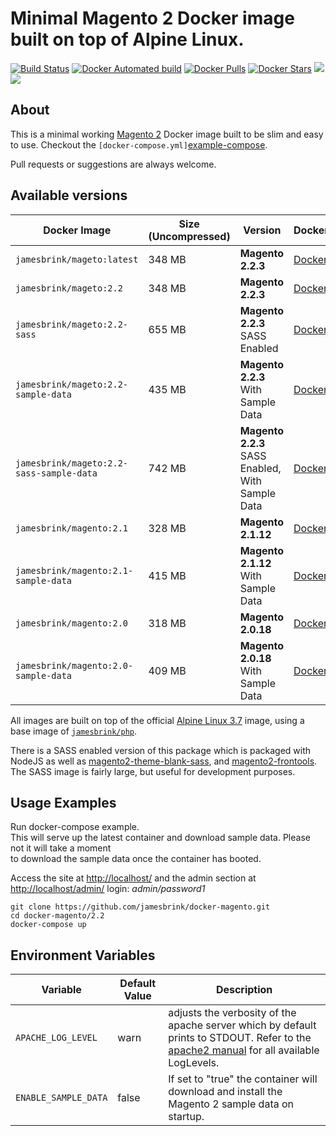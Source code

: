 # Minimal Magento 2 Docker image built on top of Alpine Linux.

[![Build Status](https://travis-ci.org/jamesbrink/docker-magento.svg?branch=master)](https://travis-ci.org/jamesbrink/docker-magento) [![Docker Automated build](https://img.shields.io/docker/automated/jamesbrink/magento.svg)](https://hub.docker.com/r/jamesbrink/magento/) [![Docker Pulls](https://img.shields.io/docker/pulls/jamesbrink/magento.svg)](https://hub.docker.com/r/jamesbrink/magento/) [![Docker Stars](https://img.shields.io/docker/stars/jamesbrink/magento.svg)](https://hub.docker.com/r/jamesbrink/magento/) [![](https://images.microbadger.com/badges/image/jamesbrink/magento.svg)](https://microbadger.com/images/jamesbrink/magento "Get your own image badge on microbadger.com") [![](https://images.microbadger.com/badges/version/jamesbrink/magento.svg)](https://microbadger.com/images/jamesbrink/magento "Get your own version badge on microbadger.com")

## About

This is a minimal working [Magento 2][magento 2] Docker image built to be slim and easy to use. Checkout the `[docker-compose.yml]`[example-compose].

Pull requests or suggestions are always welcome.


## Available versions

| Docker Image                             | Size (Uncompressed) | Version                                          | Dockerfile                                    |
| ---------------------------------------- | ------------------- | ------------------------------------------------ | --------------------------------------------- |
| `jamesbrink/mageto:latest`               | 348 MB              | **Magento 2.2.3**                                | [Dockerfile][latest/dockerfile]               |
| `jamesbrink/mageto:2.2`                  | 348 MB              | **Magento 2.2.3**                                | [Dockerfile][2.2/dockerfile]                  |
| `jamesbrink/mageto:2.2-sass`             | 655 MB              | **Magento 2.2.3** SASS Enabled                   | [Dockerfile][2.2-sass/dockerfile]             |
| `jamesbrink/mageto:2.2-sample-data`      | 435 MB              | **Magento 2.2.3** With Sample Data               | [Dockerfile][2.2-sample-data/dockerfile]      |
| `jamesbrink/mageto:2.2-sass-sample-data` | 742 MB              | **Magento 2.2.3** SASS Enabled, With Sample Data | [Dockerfile][2.2-sass-sample-data/dockerfile] |
| `jamesbrink/magento:2.1`                 | 328 MB              | **Magento 2.1.12**                               | [Dockerfile][2.1/dockerfile]                  |
| `jamesbrink/magento:2.1-sample-data`     | 415 MB              | **Magento 2.1.12** With Sample Data              | [Dockerfile][2.1-sample-data/dockerfile]      |
| `jamesbrink/magento:2.0`                 | 318 MB              | **Magento 2.0.18**                               | [Dockerfile][2.0/dockerfile]                  |
| `jamesbrink/magento:2.0-sample-data`     | 409 MB              | **Magento 2.0.18** With Sample Data              | [Dockerfile][2.0-sample-data/dockerfile]      |

All images are built on top of the official [Alpine Linux 3.7][alpine linux image] image, using a base image of [`jamesbrink/php`][jamesbrink/php].  

There is a SASS enabled version of this package which is packaged with NodeJS as well as [magento2-theme-blank-sass][snowdog-theme], and [magento2-frontools][snowdog-frontools]. The SASS image is fairly large, but useful for development purposes.


## Usage Examples

Run docker-compose example.  
This will serve up the latest container and download sample data. Please not it will take a moment  
to download the sample data once the container has booted.  

Access the site at <http://localhost/> and the admin section at <http://localhost/admin/> login: _admin/password1_   

```shell
git clone https://github.com/jamesbrink/docker-magento.git
cd docker-magento/2.2
docker-compose up
```

## Environment Variables


| Variable             | Default Value | Description                                                                                                                                               |
| -------------------- | ------------- | --------------------------------------------------------------------------------------------------------------------------------------------------------- |
| `APACHE_LOG_LEVEL`   | warn          | adjusts the verbosity of the apache server which by default prints to STDOUT. Refer to the [apache2 manual][apache2 manaual] for all available LogLevels. |
| `ENABLE_SAMPLE_DATA` | false         | If set to "true" the container will download and install the Magento 2 sample data on startup.                                                            |

[alpine linux image]: https://github.com/gliderlabs/docker-alpine
[latest/dockerfile]: https://github.com/jamesbrink/docker-magento/blob/master/latest/Dockerfile
[2.2/dockerfile]: https://github.com/jamesbrink/docker-magento/blob/master/2.2/Dockerfile
[2.2-sample-data/dockerfile]: https://github.com/jamesbrink/docker-magento/blob/master/2.2-sample-data/Dockerfile
[2.2-sass/dockerfile]: https://github.com/jamesbrink/docker-magento/blob/master/2.2-sass/Dockerfile
[2.2-sass-sample-data/dockerfile]: https://github.com/jamesbrink/docker-magento/blob/master/2.2-sass-sample-data/Dockerfile
[2.1/dockerfile]: https://github.com/jamesbrink/docker-magento/blob/master/2.1/Dockerfile
[2.1-sample-data/dockerfile]: https://github.com/jamesbrink/docker-magento/blob/master/2.1-sample-data/Dockerfile
[2.0/dockerfile]: https://github.com/jamesbrink/docker-magento/blob/master/2.0/Dockerfile
[2.0-sample-data/dockerfile]: https://github.com/jamesbrink/docker-magento/blob/master/2.0-sample-data/Dockerfile
[jamesbrink/php]: https://github.com/jamesbrink/docker-php
[example-compose]: https://github.com/jamesbrink/docker-magento/blob/master/2.2/docker-compose.yml
[snowdog-theme]: https://github.com/SnowdogApps/magento2-theme-blank-sass
[snowdog-frontools]: https://github.com/SnowdogApps/magento2-frontools
[magento 2]: https://github.com/magento/magento2
[jamesbrink/php]: https://github.com/jamesbrink/docker-magento
[apache2 manaual]: https://httpd.apache.org/docs/2.4/mod/core.html#loglevel
